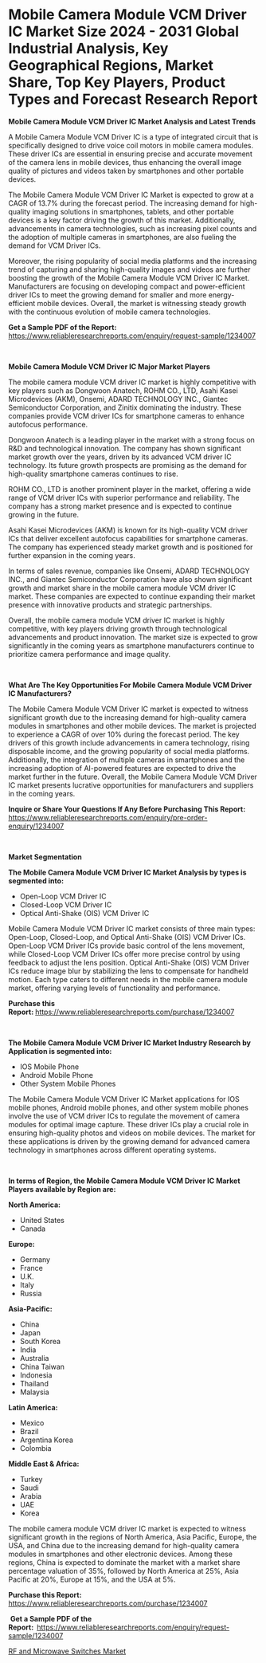 <p><h1>Mobile Camera Module VCM Driver IC Market Size 2024 - 2031 Global Industrial Analysis, Key Geographical Regions, Market Share, Top Key Players, Product Types and Forecast Research Report</h1></p><p><strong>Mobile Camera Module VCM Driver IC Market Analysis and Latest Trends</strong></p>
<p><p>A Mobile Camera Module VCM Driver IC is a type of integrated circuit that is specifically designed to drive voice coil motors in mobile camera modules. These driver ICs are essential in ensuring precise and accurate movement of the camera lens in mobile devices, thus enhancing the overall image quality of pictures and videos taken by smartphones and other portable devices.</p><p>The Mobile Camera Module VCM Driver IC Market is expected to grow at a CAGR of 13.7% during the forecast period. The increasing demand for high-quality imaging solutions in smartphones, tablets, and other portable devices is a key factor driving the growth of this market. Additionally, advancements in camera technologies, such as increasing pixel counts and the adoption of multiple cameras in smartphones, are also fueling the demand for VCM Driver ICs.</p><p>Moreover, the rising popularity of social media platforms and the increasing trend of capturing and sharing high-quality images and videos are further boosting the growth of the Mobile Camera Module VCM Driver IC Market. Manufacturers are focusing on developing compact and power-efficient driver ICs to meet the growing demand for smaller and more energy-efficient mobile devices. Overall, the market is witnessing steady growth with the continuous evolution of mobile camera technologies.</p></p>
<p><strong>Get a Sample PDF of the Report:&nbsp;</strong> <a href="https://www.reliableresearchreports.com/enquiry/request-sample/1234007">https://www.reliableresearchreports.com/enquiry/request-sample/1234007</a></p>
<p>&nbsp;</p>
<p><strong>Mobile Camera Module VCM Driver IC Major Market Players</strong></p>
<p><p>The mobile camera module VCM driver IC market is highly competitive with key players such as Dongwoon Anatech, ROHM CO., LTD, Asahi Kasei Microdevices (AKM), Onsemi, ADARD TECHNOLOGY INC., Giantec Semiconductor Corporation, and Zinitix dominating the industry. These companies provide VCM driver ICs for smartphone cameras to enhance autofocus performance.</p><p>Dongwoon Anatech is a leading player in the market with a strong focus on R&D and technological innovation. The company has shown significant market growth over the years, driven by its advanced VCM driver IC technology. Its future growth prospects are promising as the demand for high-quality smartphone cameras continues to rise.</p><p>ROHM CO., LTD is another prominent player in the market, offering a wide range of VCM driver ICs with superior performance and reliability. The company has a strong market presence and is expected to continue growing in the future.</p><p>Asahi Kasei Microdevices (AKM) is known for its high-quality VCM driver ICs that deliver excellent autofocus capabilities for smartphone cameras. The company has experienced steady market growth and is positioned for further expansion in the coming years.</p><p>In terms of sales revenue, companies like Onsemi, ADARD TECHNOLOGY INC., and Giantec Semiconductor Corporation have also shown significant growth and market share in the mobile camera module VCM driver IC market. These companies are expected to continue expanding their market presence with innovative products and strategic partnerships.</p><p>Overall, the mobile camera module VCM driver IC market is highly competitive, with key players driving growth through technological advancements and product innovation. The market size is expected to grow significantly in the coming years as smartphone manufacturers continue to prioritize camera performance and image quality.</p></p>
<p>&nbsp;</p>
<p><strong>What Are The Key Opportunities For Mobile Camera Module VCM Driver IC Manufacturers?</strong></p>
<p><p>The Mobile Camera Module VCM Driver IC market is expected to witness significant growth due to the increasing demand for high-quality camera modules in smartphones and other mobile devices. The market is projected to experience a CAGR of over 10% during the forecast period. The key drivers of this growth include advancements in camera technology, rising disposable income, and the growing popularity of social media platforms. Additionally, the integration of multiple cameras in smartphones and the increasing adoption of AI-powered features are expected to drive the market further in the future. Overall, the Mobile Camera Module VCM Driver IC market presents lucrative opportunities for manufacturers and suppliers in the coming years.</p></p>
<p><strong>Inquire or Share Your Questions If Any Before Purchasing This Report:</strong> <a href="https://www.reliableresearchreports.com/enquiry/pre-order-enquiry/1234007">https://www.reliableresearchreports.com/enquiry/pre-order-enquiry/1234007</a></p>
<p>&nbsp;</p>
<p><strong>Market Segmentation</strong></p>
<p><strong>The Mobile Camera Module VCM Driver IC Market Analysis by types is segmented into:</strong></p>
<p><ul><li>Open-Loop VCM Driver IC</li><li>Closed-Loop VCM Driver IC</li><li>Optical Anti-Shake (OIS) VCM Driver IC</li></ul></p>
<p><p>Mobile Camera Module VCM Driver IC market consists of three main types: Open-Loop, Closed-Loop, and Optical Anti-Shake (OIS) VCM Driver ICs. Open-Loop VCM Driver ICs provide basic control of the lens movement, while Closed-Loop VCM Driver ICs offer more precise control by using feedback to adjust the lens position. Optical Anti-Shake (OIS) VCM Driver ICs reduce image blur by stabilizing the lens to compensate for handheld motion. Each type caters to different needs in the mobile camera module market, offering varying levels of functionality and performance.</p></p>
<p><strong>Purchase this Report:&nbsp;</strong><a href="https://www.reliableresearchreports.com/purchase/1234007">https://www.reliableresearchreports.com/purchase/1234007</a></p>
<p>&nbsp;</p>
<p><strong>The Mobile Camera Module VCM Driver IC Market Industry Research by Application is segmented into:</strong></p>
<p><ul><li>IOS Mobile Phone</li><li>Android Mobile Phone</li><li>Other System Mobile Phones</li></ul></p>
<p><p>The Mobile Camera Module VCM Driver IC Market applications for IOS mobile phones, Android mobile phones, and other system mobile phones involve the use of VCM driver ICs to regulate the movement of camera modules for optimal image capture. These driver ICs play a crucial role in ensuring high-quality photos and videos on mobile devices. The market for these applications is driven by the growing demand for advanced camera technology in smartphones across different operating systems.</p></p>
<p>&nbsp;</p>
<p><strong>In terms of Region, the Mobile Camera Module VCM Driver IC Market Players available by Region are:</strong></p>
<p>
    <p> <strong> North America: </strong>
        <ul>
            <li>United States</li>
            <li>Canada</li>
        </ul>
        </p> 
    <p> <strong> Europe: </strong>
        <ul>
            <li>Germany</li>
            <li>France</li>
            <li>U.K.</li>
            <li>Italy</li>
            <li>Russia</li>
        </ul>
        </p> 
    <p> <strong> Asia-Pacific: </strong>
        <ul>
            <li>China</li>
            <li>Japan</li>
            <li>South Korea</li>
            <li>India</li>
            <li>Australia</li>
            <li>China Taiwan</li>
            <li>Indonesia</li>
            <li>Thailand</li>
            <li>Malaysia</li>
        </ul>
        </p> 
    <p> <strong> Latin America: </strong>
        <ul>
            <li>Mexico</li>
            <li>Brazil</li>
            <li>Argentina Korea</li>
            <li>Colombia</li>
        </ul>
        </p> 
    <p> <strong> Middle East & Africa: </strong>
        <ul>
            <li>Turkey</li>
            <li>Saudi</li>
            <li>Arabia</li>
            <li>UAE</li>
            <li>Korea</li>
        </ul>
    </p>
    </p>
<p><p>The mobile camera module VCM driver IC market is expected to witness significant growth in the regions of North America, Asia Pacific, Europe, the USA, and China due to the increasing demand for high-quality camera modules in smartphones and other electronic devices. Among these regions, China is expected to dominate the market with a market share percentage valuation of 35%, followed by North America at 25%, Asia Pacific at 20%, Europe at 15%, and the USA at 5%.</p></p>
<p><strong>Purchase this Report: </strong><a href="https://www.reliableresearchreports.com/purchase/1234007">https://www.reliableresearchreports.com/purchase/1234007</a></p>
<p>&nbsp;<strong>Get a Sample PDF of the Report:&nbsp;&nbsp;</strong><a href="https://www.reliableresearchreports.com/enquiry/request-sample/1234007">https://www.reliableresearchreports.com/enquiry/request-sample/1234007</a></p>
<p><strong></strong></p>
<p><p><a href="https://github.com/pizolina/Market-Research-Report-List-3/blob/main/rf-and-microwave-switches-market.md">RF and Microwave Switches Market</a></p></p>